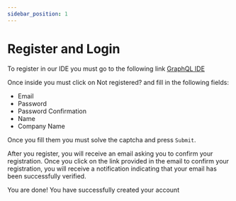 ```yaml
---
sidebar_position: 1
---
```


# Register and Login
To register in our IDE you must go to the following link [GraphQL IDE](https://graphql.bitquery.io/auth/login)

Once inside you must click on Not registered? and fill in the following fields:
- Email
- Password
- Password Confirmation
- Name
- Company Name

Once you fill them you must solve the captcha and press `Submit`.

After you register, you will receive an email asking you to confirm your registration. Once you click on the link provided in the email to confirm your registration, you will receive a notification indicating that your email has been successfully verified.


You are done! You have successfully created your account